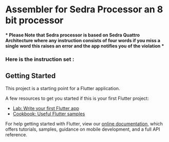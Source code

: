 # Assembler for Sedra Processor an 8 bit processor

#### * Please Note that Sedra processor is based on Sedra Quattro Architecture where any instruction consists of four words if you miss a single word this raises an error and the app notifies you of the violation *

### Here is the instruction set :

## Getting Started

This project is a starting point for a Flutter application.

A few resources to get you started if this is your first Flutter project:

- [Lab: Write your first Flutter app](https://flutter.dev/docs/get-started/codelab)
- [Cookbook: Useful Flutter samples](https://flutter.dev/docs/cookbook)

For help getting started with Flutter, view our
[online documentation](https://flutter.dev/docs), which offers tutorials,
samples, guidance on mobile development, and a full API reference.
